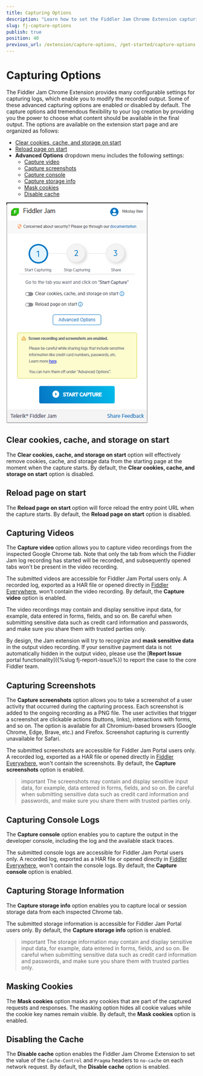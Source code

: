 ```yaml
---
title: Capturing Options
description: "Learn how to set the Fiddler Jam Chrome Extension capturing and recording options."
slug: fj-capture-options
publish: true
position: 40
previous_url: /extension/capture-options, /get-started/capture-options
---
```


# Capturing Options

The Fiddler Jam Chrome Extension provides many configurable settings for capturing logs, which enable you to modify the recorded output. Some of these advanced capturing options are enabled or disabled by default. The capture options add tremendous flexibility to your log creation by providing you the power to choose what content should be available in the final output. The options are available on the extension start page and are organized as follows:

- [Clear cookies, cache, and storage on start](#clear-cookies-cache-and-storage-on-start)
- [Reload page on start](#reload-page-on-start)
- **Advanced Options** dropdown menu includes the following settings:
    * [Capture video](#capturing-videos)
    * [Capture screenshots](#capturing-screenshots)
    * [Capture console](#capturing-console-logs)
    * [Capture storage info](#capturing-storage-information)
    * [Mask cookies](#masking-cookies)
    * [Disable cache](#disabling-the-cache)

![Fiddler Jam Advanced Options](../images/ext/ext-images/extension-start-capture-001.png)

## Clear cookies, cache, and storage on start

The **Clear cookies, cache, and storage on start** option will effectively remove cookies, cache, and storage data from the starting page at the moment when the capture starts. By default, the **Clear cookies, cache, and storage on start** option is disabled.

## Reload page on start

The **Reload page on start** option will force reload the entry point URL when the capture starts. By default, the **Reload page on start** option is disabled.

## Capturing Videos

The **Capture video** option allows you to capture video recordings from the inspected Google Chrome tab. Note that only the tab from which the Fiddler Jam log recording has started will be recorded, and subsequently opened tabs won't be present in the video recording.

The submitted videos are accessible for Fiddler Jam Portal users only. A recorded log, exported as a HAR file or opened directly in [Fiddler Everywhere](https://www.telerik.com/download/fiddler-everywhere), won't contain the video recording. By default, the **Capture video** option is enabled.

The video recordings may contain and display sensitive input data, for example, data entered in forms, fields, and so on. Be careful when submitting sensitive data such as credit card information and passwords, and make sure you share them with trusted parties only. 

By design, the Jam extension will try to recognize and **mask sensitive data** in the output video recording. If your sensitive payment data is not automatically hidden in the output video, please use the [**Report Issue** portal functionality]({%slug fj-report-issue%}) to report the case to the core Fiddler team.

## Capturing Screenshots

The **Capture screenshots** option allows you to take a screenshot of a user activity that occurred during the capturing process. Each screenshot is added to the ongoing recording as a PNG file. The user activities that trigger a screenshot are clickable actions (buttons, links), interactions with forms, and so on. The option is available for all Chromium-based browsers (Google Chrome, Edge, Brave, etc.) and Firefox. Screenshot capturing is currently unavailable for Safari.

The submitted screenshots are accessible for Fiddler Jam Portal users only. A recorded log, exported as a HAR file or opened directly in [Fiddler Everywhere](https://www.telerik.com/download/fiddler-everywhere), won't contain the screenshots. By default, the **Capture screenshots** option is enabled.

>important The screenshots may contain and display sensitive input data, for example, data entered in forms, fields, and so on. Be careful when submitting sensitive data such as credit card information and passwords, and make sure you share them with trusted parties only.

## Capturing Console Logs

The **Capture console** option enables you to capture the output in the developer console, including the log and the available stack traces.

The submitted console logs are accessible for Fiddler Jam Portal users only. A recorded log, exported as a HAR file or opened directly in [Fiddler Everywhere](https://www.telerik.com/download/fiddler-everywhere), won't contain the console logs. By default, the **Capture console** option is enabled.

## Capturing Storage Information

The **Capture storage info** option enables you to capture local or session storage data from each inspected Chrome tab.

The submitted storage information is accessible for Fiddler Jam Portal users only. By default, the **Capture storage info** option is enabled.

>important The storage information may contain and display sensitive input data, for example, data entered in forms, fields, and so on. Be careful when submitting sensitive data such as credit card information and passwords, and make sure you share them with trusted parties only.

## Masking Cookies

The **Mask cookies** option masks any cookies that are part of the captured requests and responses. The masking option hides all cookie values while the cookie key names remain visible. By default, the **Mask cookies** option is enabled.

## Disabling the Cache

The **Disable cache** option enables the Fiddler Jam Chrome Extension to set the value of the `Cache-Control` and `Pragma` headers to `no-cache` on each network request. By default, the **Disable cache** option is enabled.

